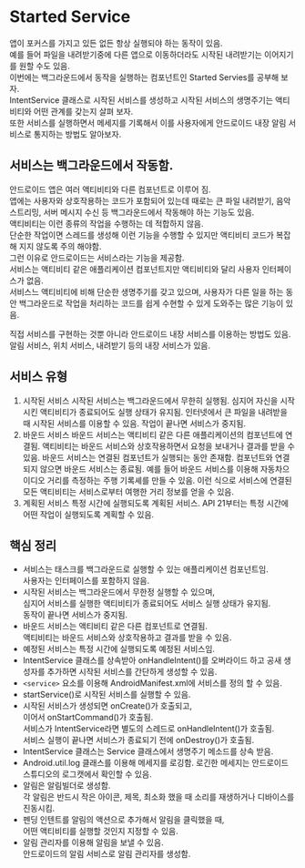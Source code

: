 # Started Service
앱이 포커스를 가지고 있든 없든 항상 실행되야 하는 동작이 있음.  
예를 들어 파일을 내려받기중에 다른 앱으로 이동하더라도 시작된 내려받기는 이어지기를 원할 수도 있음.  
이번에는 백그라운드에서 동작을 실행하는 컴포넌트인 Started Servies를 공부해 보자.  
IntentService 클래스로 시작된 서비스를 생성하고 시작된 서비스의 생명주기는 액티비티와 어떤 관계를 갖는지 살펴 보자.  
또한 서비스를 실행하면서 메세지를 기록해서 이를 사용자에게 안드로이드 내장 알림 서비스로 통지하는 방법도 알아보자.

## 서비스는 백그라운드에서 작동함.
안드로이드 앱은 여러 액티비티와 다른 컴포넌트로 이루어 짐.  
앱에는 사용자와 상호작용하는 코드가 포함되어 있는데 때로는 큰 파일 내려받기, 음악 스트리밍, 서버 메시지 수신 등 백그라운드에서 작동해야 하는 기능도 있음.  
액티비티는 이런 종류의 작업을 수행하는 데 적합하지 않음.  
단순한 작업이면 스레드를 생성해 이런 기능을 수행할 수 있지만 액티비티 코드가 복잡해 지지 않도록 주의 해야함.  
그런 이유로 안드로이드는 서비스라는 기능을 제공함.  
서비스는 액티비티 같은 애플리케이션 컴포넌트지만 액티비티와 달리 사용자 인터페이스가 없음.  
서비스느 액티비티에 비해 단순한 생명주기를 갖고 있으며, 사용자가 다른 일을 하는 동안 백그라운드로 작업을 처리하는 코드를 쉽게 수현할 수 있게 도와주는 많은 기능이 있음.  
  
직접 서비스를 구현하는 것뿐 아니라 안드로이드 내장 서비스를 이용하는 방법도 있음.  
알림 서비스, 위치 서비스, 내려받기 등의 내장 서비스가 있음.

## 서비스 유형
1. 시작된 서비스
    시작된 서비스는 백그라운드에서 무한히 실행됨. 심지어 자신을 시작시킨 액티비티가 종료되어도 실행 상태가 유지됨. 인터넷에서 큰 파일을 내려받을 때 시작된 서비스를 이용할 수 있음. 작업이 끝나면 서비스가 중지됨.
2. 바운드 서비스
    바운드 서비스는 액티비티 같은 다른 애플리케이션의 컴포넌트에 연결됨. 액티비티는 바운드 서비스와 상호작용하면서 요청을 보내거나 결과를 받을 수 있음. 바운드 서비스는 연결된 컴포넌트가 실행되는 동안 존재함. 컴포넌트와 연결되지 않으면 바운드 서비스는 종료됨. 예를 들어 바운드 서비스를 이용해 자동차으 이디오 거리를 측정하는 주행 기록셰를 만들 수 있음. 이런 식으로 서비스에 연결된 모든 액티비티는 서비스로부터 여행한 거리 정보를 얻을 수 있음.
3. 계획된 서비스
    특정 시간에 실행되도록 계획된 서비스. API 21부터는 특정 시간에 어떤 작업이 실행되도록 계획할 수 있음.

## 핵심 정리
- 서비스는 태스크를 백그라운드로 실행할 수 있는 애플리케이션 컴포넌트임.  
  사용자는 인터페이스를 포함하지 않음.
- 시작된 서비스는 백그라운드에서 무한정 실행할 수 있으며,  
  심지어 서비스를 실행한 액티비티가 종료되어도 서비스 실행 상태가 유지됨.  
  동작이 끝나면 서비스가 중지됨.
- 바운드 서비스는 액티비티 같은 다른 컴포넌트로 연결됨.  
  액티비티는 바운드 서비스와 상호작용하고 결과를 받을 수 있음.
- 예정된 서비스는 특정 시간에 실행되도록 예정된 서비스임.
- IntentService 클래스를 상속받아 onHandleIntent()를 오버라이드 하고 공새 생성자를 추가하면 시작된 서비스를 간단하게 생성할 수 있음.
- `<service>` 요소를 이용해 AndroidManifest.xml에 서비스를 정의 할 수 있음.
- startService()로 시작된 서비스를 실행할 수 있음.
- 시작된 서비스가 생성되면 onCreate()가 호출되고,  
  이어서 onStartCommand()가 호출됨.  
  서비스가 IntentService라면 별도의 스레드로 onHandleIntent()가 호출됨.  
  서비스 실행이 끝나면 서비스가 종료되기 전에 onDestroy()가 호출됨.
- IntentService 클래스는 Service 클래스에서 생명주기 메소드를 상속 받음.
- Android.util.log 클래스를 이용해 메세지를 로깅함. 로긴한 메세지는 안드로이드 스튜디오의 로그캣에서 확인할 수 있음.
- 알림은 알림빌더로 생성함.  
  각 알림은 반드시 작은 아이콘, 제목, 최소화 했을 때 소리를 재생하거나 디바이스를 진동시킴.
- 펜딩 인텐트를 알림의 액션으로 추가해서 알림을 클릭했을 때,  
  어떤 액티비티를 실행할 것인지 지정할 수 있음.
- 알림 관리자를 이용해 알림을 보낼 수 있음.  
  안드로이드의 알림 서비스로 알림 관리자를 생성함.